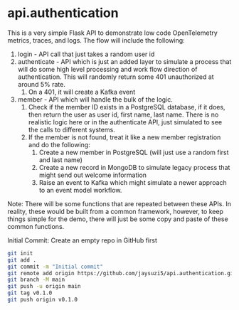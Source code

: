 # api.authentication
This is a very simple Flask API to demonstrate low code OpenTelemetry metrics, traces, and logs.  The flow will include the following:


1. login - API call that just takes a random user id
2. authenticate - API which is just an added layer to simulate a process that will do some high level processing and work flow direction of authentication.  This will randomly return some 401 unauthorized at around 5% rate.
   1. On a 401, it will create a Kafka event
3. member - API which will handle the bulk of the logic.
   1. Check if the member ID exists in a PostgreSQL database, if it does, then return the user as user id, first name, last name.  There is no realistic logic here or in the authenticate API, just simulated to see the calls to different systems.
   2. If the member is not found, treat it like a new member registration and do the following:
      1. Create a new member in PostgreSQL (will just use a random first and last name)
      2. Create a new record in MongoDB to simulate legacy process that might send out welcome information
      3. Raise an event to Kafka which might simulate a newer approach to an event model workflow.

Note: There will be some functions that are repeated between these APIs.  In reality, these would be built from a common framework, however, to keep things simple for the demo, there will just be some copy and paste of these common functions.

Initial Commit:
Create an empty repo in GitHub first

```bash
git init
git add .
git commit -m "Initial commit"
git remote add origin https://github.com/jaysuzi5/api.authentication.git
git branch -M main
git push -u origin main
git tag v0.1.0
git push origin v0.1.0
```